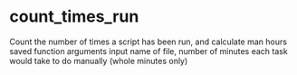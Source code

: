 # count_times_run
Count the number of times a script has been run, and calculate man hours saved
function arguments input name of file, number of minutes each task would take to do manually (whole minutes only)

